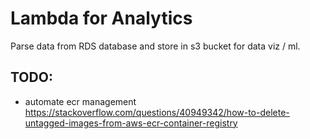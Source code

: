 # Lambda for Analytics

Parse data from RDS database and store in s3 bucket for data viz / ml.

## TODO:

- automate ecr management
https://stackoverflow.com/questions/40949342/how-to-delete-untagged-images-from-aws-ecr-container-registry
